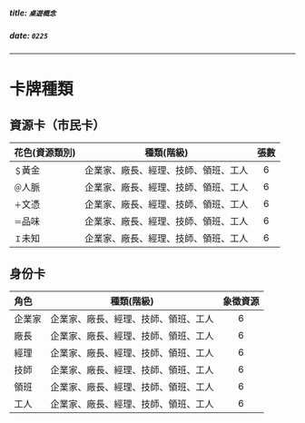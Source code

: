##### title: `桌遊概念`
##### date: `0225`
-----------------------------
# 卡牌種類

## 資源卡（市民卡）
| 花色(資源類別)  | 種類(階級)                        | 張數   |
|:--------------|:-------------------------------:|:-----:|
|`＄`黃金        |企業家、廠長、經理、技師、領班、工人    |   6   |
|`＠`人脈        |企業家、廠長、經理、技師、領班、工人    |   6   |
|`＋`文憑        |企業家、廠長、經理、技師、領班、工人    |   6   |
|`＝`品味        |企業家、廠長、經理、技師、領班、工人    |   6   |
|`Ｉ`未知        |企業家、廠長、經理、技師、領班、工人    |   6   |

## 身份卡
| 角色      | 種類(階級)                        | 象徵資源 |
|:---------|:--------------------------------:|:------:|
|企業家     |企業家、廠長、經理、技師、領班、工人    |    6    |
|廠長       |企業家、廠長、經理、技師、領班、工人    |   6   |
|經理       |企業家、廠長、經理、技師、領班、工人    |   6   |
|技師       |企業家、廠長、經理、技師、領班、工人    |   6   |
|領班       |企業家、廠長、經理、技師、領班、工人    |   6   |
|工人       |企業家、廠長、經理、技師、領班、工人    |   6   |

